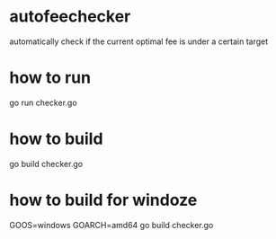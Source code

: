 # autofeechecker
automatically check if the current optimal fee is under a certain target


# how to run
go run checker.go


# how to build
go build checker.go


# how to build for windoze
GOOS=windows GOARCH=amd64 go build checker.go
